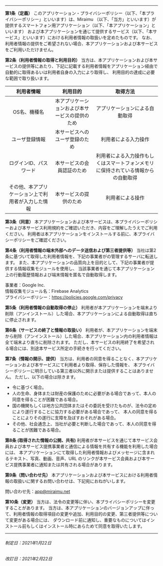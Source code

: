 ___
**第1条（定義）**
  このアプリケーション・プライバシーポリシー（以下、「本プライバシーポリシー」といいます）は、Miraimu
  （以下、「当方」といいます）が提供するスマートフォン用アプリケーション（以下、「本アプリケーション」といいます）
  および本アプリケーションを通じて提供するサービス（以下、「本サービス」といいます）における利用者情報の取扱いを定めたものです。
  なお、利用者情報の提供をご希望されない場合、本アプリケーションおよび本サービスをご利用いただけません。
  
**第2条（利用者情報の取得と利用目的）**
  当方は、本アプリケーションおよび本サービスの提供等にあたり、下記に記載する利用者情報をアプリケーション経由で自動的に取得あるいは利用者自身の入力により取得し、
  利用目的の達成に必要な範囲で取り扱います。

|利用者情報|利用目的|取得方法|
| :-: | :-: | :-: |
|OS名、機種名|本アプリケーションおよび本サービスの提供のため|アプリケーションによる自動取得|
|ユーザ登録情報|本サービスへのユーザ登録のため|利用者による入力操作|
|ログインID、パスワード|本サービスの会員認証のため|利用者による入力操作もしくはスマートフォンメモリに保持されている情報からの自動取得|
|その他、本アプリケーション上で利用者が入力した情報|本サービスの提供のため|利用者による操作|

**第3条（同意）**
  本アプリケーションおよび本サービスは、本プライバシーポリシーおよび本サービス利用規約をご確認いただき、内容をご理解したうえでご利用ください。
  利用者は本アプリケーションをインストールする前に、本プライバシーポリシーをご確認ください。

**第4条（利用者情報の端末外部へのデータ送信および第三者提供等）**
  当社は第2条に基づいて取得した利用者情報を、下記の事業者がの管理するサーバに転送します。
  また、本アプリケーションの品質向上を目的として、下記の事業者が提供する情報収集モジュールを使用し、
  当該事業者を通じて本アプリケーション上の行動履歴情報および端末情報を匿名で自動取得します。

  事業者：Google Inc.  
  情報収集モジュール名：Firebase Analytics  
  プライバシーポリシー：https://policies.google.com/privacy
  
**第5条（利用者情報の自動取得の停止）**
  利用者が本アプリケーションを端末より削除（アンインストール）した場合、本アプリケーションによる自動取得は直ちに停止されます。
  
**第6条（サービスの終了と情報の取扱い）**
  利用者が、本アプリケーションを端末から削除（アンインストール）した場合、本アプリケーション内の利用者情報は全て端末より直ちに削除されます。
  ただし、本サービスの利用終了を希望される場合には、別途本サービス所定の手続きを行ってください。

**第7条（情報の開示、提供）**
  当方は、利用者の同意を得ることなく、本アプリケーションおよび本サービスにて利用者より取得、保存した情報を、
  本プライバシーポリシーに明示している第三者以外に開示または提供することはありません。 ただし、以下の場合は除きます。
  - 令に基づく場合。
  - 人の生命、身体または財産の保護のために必要がある場合であって、本人の同意を得ることが困難である場合。
  - 国の機関もしくは地方公共団体またはその委託を受けたものが、法令の定めにより遂行することに協力する必要がある場合であって、
  本人の同意を得ることによりその遂行に支障を及ぼすおそれがある場合。
  - その他、社会通念上、当社が必要と判断した場合であって、本人の同意を得ることが困難である場合。
  
**第8条 (取得された情報の公開、共有)**
  利用者が本サービスを通じて本サービス会員および本サービス提携事業者と通信による情報を共有する機能を利用した場合には、
  本アプリケーションにて取得した利用者情報およびメッセージに含まれるテキスト、写真、動画、音声、URL 
  のリンクが本サービス会員および本サービス提携事業者に通知または共有される場合があります。

**第9条（問い合わせ先）**
  本アプリケーションおよび本サービスにおける利用者情報の取扱いに関するお問い合わせは、下記宛におねがいします。
  
  問い合わせ先：app@miraimu.net
  
**第10条（変更）**
  当方は、法令の変更等に伴い、本プライバシーポリシーを変更することがあります。
  当方は、本アプリケーションのバージョンアップに伴って、利用者情報の取得項目の変更や追加、利用目的の変更、第三者提供等について変更がある場合には、
  ダウンロード前に通知し、重要なものについてはインストール前もしくはインストール時にあらためて同意を取得いたします。
  
___
###### 制定日：2021年1月22日  
###### 改訂日：2021年2月22日